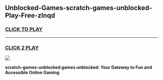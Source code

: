 
## Unblocked-Games-scratch-games-unblocked-Play-Free-zlnqd
<h3>
<a href="https://premium76.site?title=scratch-games-unblocked&ref=20A">CLICK TO PLAY</a></h3>
<hr>

<h3>
<a href="https://premium76.site?title=scratch-games-unblocked&ref=20A">CLICK 2 PLAY</a>
  
</h3>

<a href="https://premium76.site?title=scratch-games-unblocked&ref=20A"><img src="https://clearcache.store/games.png"></a>


**scratch-games-unblocked games unblocked: Your Gateway to Fun and Accessible Online Gaming**
